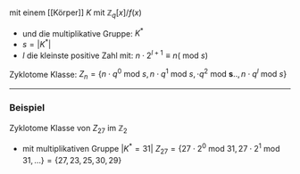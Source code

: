 mit einem [[Körper]] $K$ mit $\mathbb{Z}_{q}[x] / f(x )$
- und die multiplikative Gruppe: $K^{*}$
- $s=|K^{*}|$
- $l$ die kleinste positive Zahl mit: $n\cdot 2^{l+1}\equiv n (\text{ mod }s)$

Zyklotome Klasse: $Z_{n}=\{ n\cdot q^{0} \text{ mod }s,n\cdot q^{1} \text{ mod }s, \cdot q^{2} \text{ mod }\mathbf{s}..,n\cdot q^{l} \text{ mod }s \}$


---

### Beispiel
Zyklotome Klasse von $Z_{27}$ im $\mathbb{Z}_{2}$
- mit multiplikativen Gruppe $|K^{*}=31|$
$Z_{27}=\{ 27 \cdot 2^{0} \text{ mod }31, 27 \cdot 2^{1} \text{ mod }31,\dots \}=\{ 27,23,25,30,29 \}$
